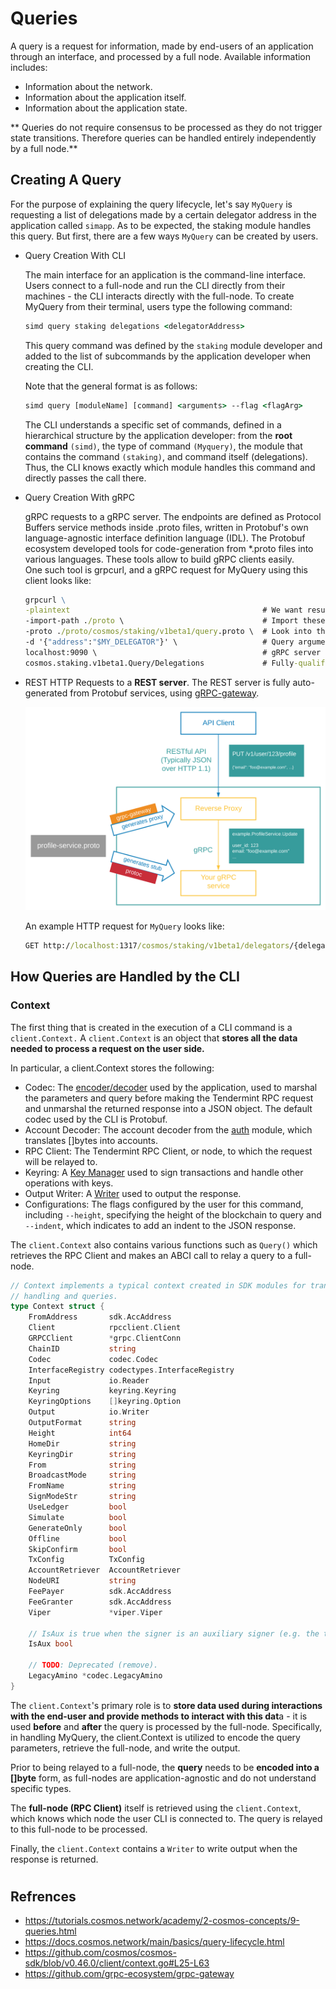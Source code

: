 # Queries

A query is a request for information, made by end-users of an application through an interface, and processed by a full node. Available information includes:

* Information about the network.
* Information about the application itself.
* Information about the application state.

** Queries do not require consensus to be processed as they do not trigger state transitions. Therefore queries can be handled entirely independently by a full node.** 

## Creating A Query

For the purpose of explaining the query lifecycle, let's say <code>MyQuery</code> is requesting a list of delegations made by a certain delegator address in the application called <code>simapp</code>. As to be expected, the staking module handles this query. But first, there are a few ways <code>MyQuery</code> can be created by users.

* Query Creation With CLI

    The main interface for an application is the command-line interface. Users connect to a full-node and run the CLI directly from their machines - the CLI interacts directly with the full-node. To create MyQuery from their terminal, users type the following command:

    ```cmd
    simd query staking delegations <delegatorAddress>
    ```

    This query command was defined by the <code>staking</code> module developer and added to the list of subcommands by the application developer when creating the CLI.

    Note that the general format is as follows:
    ```cmd
    simd query [moduleName] [command] <arguments> --flag <flagArg>
    ```
    The CLI understands a specific set of commands, defined in a hierarchical structure by the application developer: from the **root command** <code>(simd)</code>, the type of command <code>(Myquery)</code>, the module that contains the command <code>(staking)</code>, and command itself (delegations). Thus, the CLI knows exactly which module handles this command and directly passes the call there.

* Query Creation With gRPC

    gRPC requests to a gRPC server. The endpoints are defined as Protocol Buffers service methods inside .proto files, written in Protobuf's own language-agnostic interface definition language (IDL). The Protobuf ecosystem developed tools for code-generation from *.proto files into various languages. These tools allow to build gRPC clients easily.    
    One such tool is grpcurl, and a gRPC request for MyQuery using this client looks like:
    ```cmd
    grpcurl \
    -plaintext                                           # We want results in plain test
    -import-path ./proto \                               # Import these .proto files
    -proto ./proto/cosmos/staking/v1beta1/query.proto \  # Look into this .proto file for the Query protobuf service
    -d '{"address":"$MY_DELEGATOR"}' \                   # Query arguments
    localhost:9090 \                                     # gRPC server endpoint
    cosmos.staking.v1beta1.Query/Delegations             # Fully-qualified service method name
    ```
* REST
    HTTP Requests to a **REST server**. The REST server is fully auto-generated from Protobuf services, using [gRPC-gateway](https://github.com/grpc-ecosystem/grpc-gateway).

    ![](https://raw.githubusercontent.com/grpc-ecosystem/grpc-gateway/80e5aefd94f005d4346cbe911bac4d9005feb69e/docs/assets/images/architecture_introduction_diagram.svg)

    An example HTTP request for <code>MyQuery</code> looks like:
    ```cmd
    GET http://localhost:1317/cosmos/staking/v1beta1/delegators/{delegatorAddr}/delegations
    ```

## How Queries are Handled by the CLI

### Context

The first thing that is created in the execution of a CLI command is a <code>client.Context.</code> A <code>client.Context</code> is an object that **stores all the data needed to process a request on the user side.**

In particular, a client.Context stores the following:

* Codec: The [encoder/decoder](https://docs.cosmos.network/main/core/encoding) used by the application, used to marshal the parameters and query before making the Tendermint RPC request and unmarshal the returned response into a JSON object. The default codec used by the CLI is Protobuf.
* Account Decoder: The account decoder from the [auth](https://docs.cosmos.network/main/modules/auth) module, which translates []bytes into accounts.
* RPC Client: The Tendermint RPC Client, or node, to which the request will be relayed to.
* Keyring: A [Key Manager](https://docs.cosmos.network/main/basics/accounts#keyring) used to sign transactions and handle other operations with keys.
* Output Writer: A [Writer](https://pkg.go.dev/io#Writer) used to output the response.
* Configurations: The flags configured by the user for this command, including <code>--height</code>, specifying the height of the blockchain to query and <code>--indent</code>, which indicates to add an indent to the JSON response.

The <code>client.Context</code> also contains various functions such as <code>Query()</code> which retrieves the RPC Client and makes an ABCI call to relay a query to a full-node.

```go
// Context implements a typical context created in SDK modules for transaction
// handling and queries.
type Context struct {
	FromAddress       sdk.AccAddress
	Client            rpcclient.Client
	GRPCClient        *grpc.ClientConn
	ChainID           string
	Codec             codec.Codec
	InterfaceRegistry codectypes.InterfaceRegistry
	Input             io.Reader
	Keyring           keyring.Keyring
	KeyringOptions    []keyring.Option
	Output            io.Writer
	OutputFormat      string
	Height            int64
	HomeDir           string
	KeyringDir        string
	From              string
	BroadcastMode     string
	FromName          string
	SignModeStr       string
	UseLedger         bool
	Simulate          bool
	GenerateOnly      bool
	Offline           bool
	SkipConfirm       bool
	TxConfig          TxConfig
	AccountRetriever  AccountRetriever
	NodeURI           string
	FeePayer          sdk.AccAddress
	FeeGranter        sdk.AccAddress
	Viper             *viper.Viper

	// IsAux is true when the signer is an auxiliary signer (e.g. the tipper).
	IsAux bool

	// TODO: Deprecated (remove).
	LegacyAmino *codec.LegacyAmino
}
```

The <code>client.Context</code>'s primary role is to **store data used during interactions with the end-user and provide methods to interact with this dat**a - it is used **before** and **after** the query is processed by the full-node. Specifically, in handling MyQuery, the client.Context is utilized to encode the query parameters, retrieve the full-node, and write the output.

Prior to being relayed to a full-node, the **query** needs to be **encoded into a []byte** form, as full-nodes are application-agnostic and do not understand specific types. 

The **full-node (RPC Client)** itself is retrieved using the <code>client.Context</code>, which knows which node the user CLI is connected to. The query is relayed to this full-node to be processed.

Finally, the <code>client.Context</code>
contains a <code>Writer</code> to write output when the response is returned.

#

## Refrences
* https://tutorials.cosmos.network/academy/2-cosmos-concepts/9-queries.html
* https://docs.cosmos.network/main/basics/query-lifecycle.html
* https://github.com/cosmos/cosmos-sdk/blob/v0.46.0/client/context.go#L25-L63
* https://github.com/grpc-ecosystem/grpc-gateway
